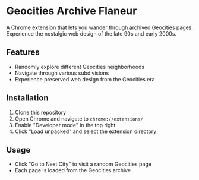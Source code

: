 # Geocities Archive Flaneur

A Chrome extension that lets you wander through archived Geocities pages. Experience the nostalgic web design of the late 90s and early 2000s.

## Features
- Randomly explore different Geocities neighborhoods
- Navigate through various subdivisions
- Experience preserved web design from the Geocities era

## Installation
1. Clone this repository
2. Open Chrome and navigate to `chrome://extensions/`
3. Enable "Developer mode" in the top right
4. Click "Load unpacked" and select the extension directory

## Usage
- Click "Go to Next City" to visit a random Geocities page
- Each page is loaded from the Geocities archive 